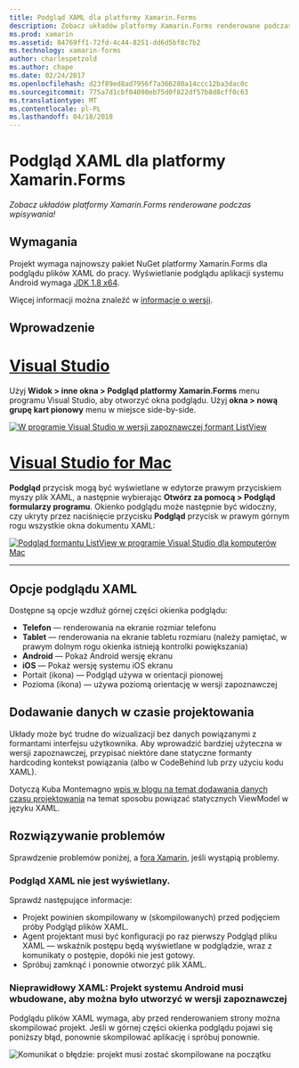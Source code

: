 ```yaml
---
title: Podgląd XAML dla platformy Xamarin.Forms
description: Zobacz układów platformy Xamarin.Forms renderowane podczas wpisywania!
ms.prod: xamarin
ms.assetid: 84769ff1-72fd-4c44-8251-dd6d5bf8c7b2
ms.technology: xamarin-forms
author: charlespetzold
ms.author: chape
ms.date: 02/24/2017
ms.openlocfilehash: d23f89ed8ad7956f7a366280a14ccc12ba3dac0c
ms.sourcegitcommit: 775a7d1cbf04090eb75d0f822df57b8d8cff0c63
ms.translationtype: MT
ms.contentlocale: pl-PL
ms.lasthandoff: 04/18/2018
---
```

# <a name="xaml-previewer-for-xamarinforms"></a>Podgląd XAML dla platformy Xamarin.Forms

_Zobacz układów platformy Xamarin.Forms renderowane podczas wpisywania!_

## <a name="requirements"></a>Wymagania

Projekt wymaga najnowszy pakiet NuGet platformy Xamarin.Forms dla podglądu plików XAML do pracy. Wyświetlanie podglądu aplikacji systemu Android wymaga [JDK 1.8 x64](http://www.oracle.com/technetwork/java/javase/downloads/jdk8-downloads-2133151.html).

Więcej informacji można znaleźć w [informacje o wersji](https://developer.xamarin.com/releases/studio/xamarin.studio_6.2/xamarin.studio_6.2/#Xamarin_Forms_Previewer).

## <a name="getting-started"></a>Wprowadzenie

# <a name="visual-studiotabvswin"></a>[Visual Studio](#tab/vswin)

Użyj **Widok > inne okna > Podgląd platformy Xamarin.Forms** menu programu Visual Studio, aby otworzyć okna podglądu. Użyj **okna > nową grupę kart pionowy** menu w miejsce side-by-side.

[![W programie Visual Studio w wersji zapoznawczej formant ListView](xaml-previewer-images/xamlp-list-vs-sml.png "podgląd formularzy w programie Visual Studio")](xaml-previewer-images/xamlp-list-vs.png#lightbox "podgląd formularzy w programie Visual Studio")

# <a name="visual-studio-for-mactabvsmac"></a>[Visual Studio for Mac](#tab/vsmac)

**Podgląd** przycisk mogą być wyświetlane w edytorze prawym przyciskiem myszy plik XAML, a następnie wybierając **Otwórz za pomocą > Podgląd formularzy programu**. Okienko podglądu może następnie być widoczny, czy ukryty przez naciśnięcie przycisku **Podgląd** przycisk w prawym górnym rogu wszystkie okna dokumentu XAML:

[![Podgląd formantu ListView w programie Visual Studio dla komputerów Mac](xaml-previewer-images/xamlp-list-sml.png "podgląd formularzy w programie Visual Studio for Mac")](xaml-previewer-images/xamlp-list.png#lightbox "podgląd formularzy w programie Visual Studio dla komputerów Mac")

-----

## <a name="xaml-preview-options"></a>Opcje podglądu XAML

Dostępne są opcje wzdłuż górnej części okienka podglądu:

* **Telefon** — renderowania na ekranie rozmiar telefonu
* **Tablet** — renderowania na ekranie tabletu rozmiaru (należy pamiętać, w prawym dolnym rogu okienka istnieją kontrolki powiększania)
* **Android** — Pokaż Android wersję ekranu
* **iOS** — Pokaż wersję systemu iOS ekranu
* Portait (ikona) — Podgląd używa w orientacji pionowej
* Pozioma (ikona) — używa poziomą orientację w wersji zapoznawczej

## <a name="adding-design-time-data"></a>Dodawanie danych w czasie projektowania

Układy może być trudne do wizualizacji bez danych powiązanymi z formantami interfejsu użytkownika. Aby wprowadzić bardziej użyteczna w wersji zapoznawczej, przypisać niektóre dane statyczne formanty hardcoding kontekst powiązania (albo w CodeBehind lub przy użyciu kodu XAML).

Dotyczą Kuba Montemagno [wpis w blogu na temat dodawania danych czasu projektowania](http://motzcod.es/post/143702671962/xamarinforms-xaml-previewer-design-time-data) na temat sposobu powiązać statycznych ViewModel w języku XAML.

## <a name="troubleshooting"></a>Rozwiązywanie problemów

Sprawdzenie problemów poniżej, a [fora Xamarin](https://forums.xamarin.com/categories/xamarin-forms), jeśli wystąpią problemy.

### <a name="xaml-preview-isnt-showing"></a>Podgląd XAML nie jest wyświetlany.

Sprawdź następujące informacje:

* Projekt powinien skompilowany w (skompilowanych) przed podjęciem próby Podgląd plików XAML.
* Agent projektant musi być konfiguracji po raz pierwszy Podgląd pliku XAML — wskaźnik postępu będą wyświetlane w podglądzie, wraz z komunikaty o postępie, dopóki nie jest gotowy.
* Spróbuj zamknąć i ponownie otworzyć plik XAML.

### <a name="invalid-xaml-the-android-project-needs-to-built-before-preview-can-be-created"></a>Nieprawidłowy XAML: Projekt systemu Android musi wbudowane, aby można było utworzyć w wersji zapoznawczej

Podglądu plików XAML wymaga, aby przed renderowaniem strony można skompilować projekt.
Jeśli w górnej części okienka podglądu pojawi się poniższy błąd, ponownie skompilować aplikację i spróbuj ponownie.

![Komunikat o błędzie: projekt musi zostać skompilowane na początku](xaml-previewer-images/error-not-built-sml.png "komunikat o błędzie: Skompiluj ponownie projekt")
